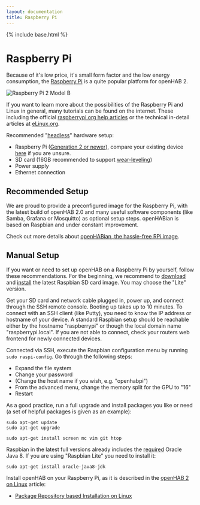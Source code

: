 ```yaml
---
layout: documentation
title: Raspberry Pi
---
```


{% include base.html %}

# Raspberry Pi

Because of it's low price, it's small form factor and the low energy consumption, the [Raspberry Pi](https://www.raspberrypi.org) is a quite popular platform for openHAB 2.

![Raspberry Pi 2 Model B](https://www.raspberrypi.org/wp-content/uploads/2015/02/Pi_2_Model_B.png)

If you want to learn more about the possibilities of the Raspberry Pi and Linux in general, many tutorials can be found on the internet.
These including the official [raspberrypi.org help articles](https://www.raspberrypi.org/help) or the technical in-detail articles at [eLinux.org](http://elinux.org/RPi_Tutorials).


Recommended "[headless](https://en.wikipedia.org/wiki/Headless_computer)" hardware setup:

* Raspberry Pi ([Generation 2 or newer](https://en.wikipedia.org/wiki/Raspberry_Pi#Specifications)), compare your existing device [here](https://en.wikipedia.org/wiki/Raspberry_Pi#Connectors) if you are unsure.
* SD card (16GB recommended to support [wear-leveling](https://en.wikipedia.org/wiki/Wear_leveling))
* Power supply
* Ethernet connection

## Recommended Setup

We are proud to provide a preconfigured image for the Raspberry Pi, with the latest build of openHAB 2.0 and many useful software components (like Samba, Grafana or Mosquitto) as optional setup steps.
openHABian is based on Raspbian and under constant improvement.

Check out more details about [openHABian, the hassle-free RPi image](openhabian.html).


## Manual Setup

If you want or need to set up openHAB on a Raspberry Pi by yourself, follow these recommendations.
For the beginning, we recommend to [download](https://www.raspberrypi.org/downloads/raspbian) and [install](https://www.raspberrypi.org/documentation/installation/installing-images/README.md) the latest Raspbian SD card image.
You may choose the "Lite" version.

Get your SD card and network cable plugged in, power up, and connect through the SSH remote console.
Booting up takes up to 10 minutes.
To connect with an SSH client (like Putty), you need to know the IP address or hostname of your device.
A standard Raspbian setup should be reachable either by the hostname "raspberrypi" or though the local domain name "raspberrypi.local".
If you are not able to connect, check your routers web frontend for newly connected devices.

Connected via SSH, execute the Raspbian configuration menu by running `sudo raspi-config`. Go through the following steps:

* Expand the file system
* Change your password
* (Change the host name if you wish, e.g. "openhabpi")
* From the advanced menu, change the memory split for the GPU to "16"
* Restart

As a good practice, run a full upgrade and install packages you like or need (a set of helpful packages is given as an example):

```shell
sudo apt-get update
sudo apt-get upgrade

sudo apt-get install screen mc vim git htop
```

Raspbian in the latest full versions already includes the [required](index.html#prerequisites) Oracle Java 8.
If you are using "Raspbian Lite" you need to install it:

```shell
sudo apt-get install oracle-java8-jdk
```

Install openHAB on your Raspberry Pi, as it is described in the [openHAB 2 on Linux](linux.html) article:

* [Package Repository based Installation on Linux](linux.html#package-repository-installation)
